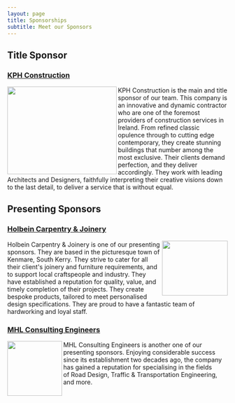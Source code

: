 ```yaml
---
layout: page
title: Sponsorships
subtitle: Meet our Sponsors
---
```


## Title Sponsor

### [KPH Construction](https://www.kph.ie)

<img align="left" width="250" height="200" src="https://www.kenmare.ie/contentFiles/productImages/Large/KPH-Logo1.png">

KPH Construction is the main and title sponsor of our team. This company is an innovative and dynamic contractor who are one of the foremost providers of construction services in Ireland. From refined classic opulence through to cutting edge contemporary, they create stunning buildings that number among the most exclusive. Their clients demand perfection, and they deliver accordingly. They work with leading Architects and Designers, faithfully interpreting their creative visions down to the last detail, to deliver a service that is without equal.

## Presenting Sponsors

### [Holbein Carpentry & Joinery](http://holbein.ie)

<img align="right" width="150" height="125" src="https://www.kenmare.ie/contentFiles/productImages/Large/Holbein.png">

Holbein Carpentry & Joinery is one of our presenting sponsors. They are based in the picturesque town of Kenmare, South Kerry. They strive to cater for all their client's joinery and furniture requirements, and to support local craftspeople and industry. They have established a reputation for quality, value, and timely completion of their projects. They create bespoke products, tailored to meet personalised design specifications. They are proud to have a fantastic team of hardworking and loyal staff.

### [MHL Consulting Engineers](https://www.mhl.ie)

<img align="left" width="125" height="125" src="https://acei.ie/ws-content/uploads/logo-mhl.gif">

MHL Consulting Engineers is another one of our presenting sponsors. Enjoying considerable success since its establishment two decades ago, the company has gained a reputation for specialising in the fields of Road Design, Traffic & Transportation Engineering, and more.


